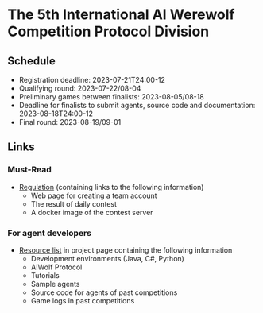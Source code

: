 # The 5th International AI Werewolf Competition Protocol Division

## Schedule
- Registration deadline: 2023-07-21T24:00-12
- Qualifying round: 2023-07-22/08-04
- Preliminary games between finalists: 2023-08-05/08-18
- Deadline for finalists to submit agents, source code and documentation: 2023-08-18T24:00-12
- Final round: 2023-08-19/09-01

## Links

### Must-Read
- [Regulation](regulation.md) (containing links to the following information)
  - Web page for creating a team account
  - The result of daily contest
  - A docker image of the contest server

### For agent developers
- [Resource list](http://aiwolf.org/en/resource) in project page containing the following information
  - Development environments (Java, C#, Python)
  - AIWolf Protocol
  - Tutorials
  - Sample agents
  - Source code for agents of past competitions
  - Game logs in past competitions
